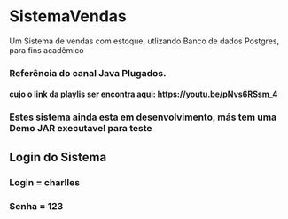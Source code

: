 # SistemaVendas
 Um Sistema de vendas com estoque, utlizando Banco de dados Postgres, para fins acadêmico
 
 ### Referência do canal Java Plugados.
 #### cujo o link da playlis ser encontra aqui: https://youtu.be/pNvs6RSsm_4
 
 ### Estes sistema ainda esta em desenvolvimento, más tem uma Demo JAR executavel para teste
 
 ## Login do Sistema
 ### Login = charlles
 ### Senha = 123
